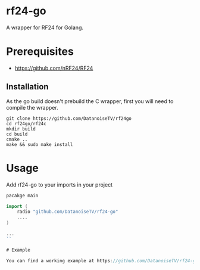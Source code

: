 # rf24-go
A wrapper for RF24 for Golang.

# Prerequisites
* https://github.com/nRF24/RF24

## Installation

As the go build doesn't prebuild the C wrapper, first you will need to compile the wrapper.

```
git clone https://github.com/DatanoiseTV/rf24go
cd rf24go/rf24c
mkdir build
cd build
cmake ..
make && sudo make install
```

# Usage
Add rf24-go to your imports in your project

```go
pacakge main

import (
    radio "github.com/DatanoiseTV/rf24-go"
    ....
)

...
``

# Example

You can find a working example at https://github.com/DatanoiseTV/rf24-go-example

